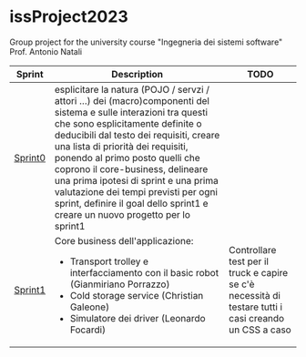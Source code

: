 # issProject2023
Group project for the university course "Ingegneria dei sistemi software" Prof. Antonio Natali

| Sprint              | Description                                                                                                                                                                                                                                                                                                                                                                                                                                                                 | TODO                                                                                                  |
|---------------------|-----------------------------------------------------------------------------------------------------------------------------------------------------------------------------------------------------------------------------------------------------------------------------------------------------------------------------------------------------------------------------------------------------------------------------------------------------------------------------|-------------------------------------------------------------------------------------------------------|
| [Sprint0](https://htmlpreview.github.io/?https://github.com/LEOB3TA/ColdStorageService-Project/blob/main/Sprint0Reviewed/userDocs/sprint0Reviewed.html) | esplicitare la natura (POJO / servzi / attori …) dei (macro)componenti del sistema e sulle interazioni tra questi che sono esplicitamente definite o deducibili dal testo dei requisiti, creare una lista di priorità dei requisiti, ponendo al primo posto quelli che coprono il core-business, delineare una prima ipotesi di sprint e una prima valutazione dei tempi previsti per ogni sprint, definire il goal dello sprint1 e creare un nuovo progetto per lo sprint1 |                                                                                                       |
| [Sprint1](Sprint1/) | Core business dell'applicazione: <ul> <li>Transport trolley e interfacciamento con il basic robot (Gianmiriano Porrazzo)</li><li>Cold storage service (Christian Galeone)</li><li>Simulatore dei driver (Leonardo Focardi)</li></ul>                                                                                                                                                                                                                                        | Controllare test per il truck e capire se c'è necessità di testare tutti i casi creando un CSS a caso |
